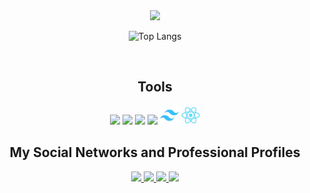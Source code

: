 <div align="center">
    
  <img src="https://github.com/davihenriquelima/davihenriquelima/assets/118781482/8f6a7c00-e542-44aa-a7fa-b8e0725c0406" width="150px">

</div>

<div align="center">

![Top Langs](https://github-readme-stats-sigma-five.vercel.app/api/top-langs/?username=davihenriquelima&layout=compact&bg_color=000000&text_color=b7fff1&title_color=84ffe6&&show_icons=true)

</div>

<br>

<div align="center">

## Tools

</div>

<div align="center">
  <img src="https://cdn.jsdelivr.net/gh/devicons/devicon/icons/html5/html5-original.svg" height="30px" />
  <img src="https://cdn.jsdelivr.net/gh/devicons/devicon/icons/css3/css3-original.svg" height="30px" />
  <img src="https://cdn.jsdelivr.net/gh/devicons/devicon/icons/javascript/javascript-original.svg" height="30px" />
  <img src="https://cdn.jsdelivr.net/gh/devicons/devicon/icons/typescript/typescript-original.svg" height="30px" />
  <img src="https://github.com/devicons/devicon/blob/v2.16.0/icons/tailwindcss/tailwindcss-original.svg" height="30px" />
  <img src="https://github.com/devicons/devicon/blob/v2.16.0/icons/react/react-original.svg" height="30px" />
</div>

<div align="center"> 

## My Social Networks and Professional Profiles

</div>

<div align="center">
  <a href="https://www.youtube.com/@davihenriquedev">
    <img src="https://img.icons8.com/?size=512&id=szxM3fi4e37N&format=png" style="height:27px">
  </a>
  <a href="https://www.linkedin.com/in/davihenriquedev">
    <img src="https://img.icons8.com/?size=100&id=13930&format=png&color=000000" style="height:27px">
  </a>
  <a href="https://www.instagram.com/@davihenriquedev">
    <img src="https://img.icons8.com/?size=100&id=Xy10Jcu1L2Su&format=png&color=000000" style="height:27px">
  </a>
  <a href="https://www.tiktok.com/@davihenriquedev"">
    <img src="https://img.icons8.com/?size=100&id=118640&format=png&color=000000" style="height:27px">
  </a>
</div>
